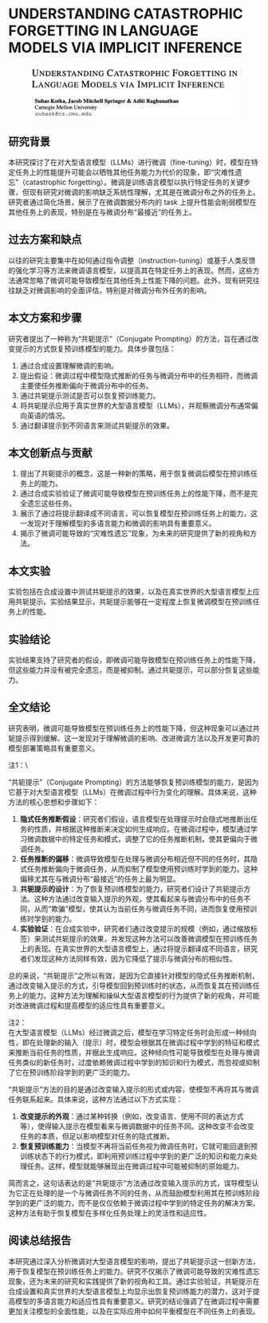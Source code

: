 # UNDERSTANDING CATASTROPHIC FORGETTING IN LANGUAGE MODELS VIA IMPLICIT INFERENCE

<figure><img src="../.gitbook/assets/image (3) (1) (1) (1) (1) (1) (1) (1) (1) (1) (1) (1) (1) (1) (1).png" alt=""><figcaption></figcaption></figure>

## 研究背景

本研究探讨了在对大型语言模型（LLMs）进行微调（fine-tuning）时，模型在特定任务上的性能提升可能会以牺牲其他任务能力为代价的现象，即“灾难性遗忘”（catastrophic forgetting）。微调是训练语言模型以执行特定任务的关键步骤，但现有研究对微调的影响缺乏系统性理解，尤其是在微调分布之外的任务上。研究者通过简化场景，展示了在微调数据分布内的 task 上提升性能会削弱模型在其他任务上的表现，特别是在与微调分布“最接近”的任务上。

## 过去方案和缺点

以往的研究主要集中在如何通过指令调整（instruction-tuning）或基于人类反馈的强化学习等方法来微调语言模型，以提高其在特定任务上的表现。然而，这些方法通常忽略了微调可能导致模型在其他任务上性能下降的问题。此外，现有研究往往缺乏对微调影响的全面评估，特别是对微调分布外任务的影响。

## 本文方案和步骤

研究者提出了一种称为“共轭提示”（Conjugate Prompting）的方法，旨在通过改变提示的方式恢复预训练模型的能力。具体步骤包括：

1. 通过合成设置理解微调的影响。
2. 提出假设：微调过程中模型隐式推断的任务与微调分布中的任务相符，而微调主要使任务推断偏向于微调分布中的任务。
3. 通过共轭提示测试是否可以恢复预训练能力。
4. 将共轭提示应用于真实世界的大型语言模型（LLMs），并观察微调分布通常偏向英语的情况。
5. 通过翻译提示到不同语言来测试共轭提示的效果。

## 本文创新点与贡献

1. 提出了共轭提示的概念，这是一种新的策略，用于恢复微调后模型在预训练任务上的能力。
2. 通过合成实验验证了微调可能导致模型在预训练任务上的性能下降，而不是完全遗忘这些任务。
3. 展示了通过将提示翻译成不同语言，可以恢复模型在预训练任务上的能力，这一发现对于理解模型的多语言能力和微调的影响具有重要意义。
4. 揭示了微调可能导致的“灾难性遗忘”现象，为未来的研究提供了新的视角和方法。

## 本文实验

实验包括在合成设置中测试共轭提示的效果，以及在真实世界的大型语言模型上应用共轭提示。实验结果显示，共轭提示能够在一定程度上恢复微调模型在预训练任务上的性能。

## 实验结论

实验结果支持了研究者的假设，即微调可能导致模型在预训练任务上的性能下降，但这些能力并没有被完全遗忘，而是被抑制。通过共轭提示，可以部分恢复这些能力。

## 全文结论

研究表明，微调可能导致模型在预训练任务上的性能下降，但这种现象可以通过共轭提示得到缓解。这一发现对于理解微调的影响、改进微调方法以及开发更可靠的模型部署策略具有重要意义。



注1：\


“共轭提示”（Conjugate Prompting）的方法能够恢复预训练模型的能力，是因为它基于对大型语言模型（LLMs）在微调过程中行为变化的理解。具体来说，这种方法的核心思想和步骤如下：

1. **隐式任务推断假设**：研究者们假设，语言模型在处理提示时会隐式地推断出任务的性质，并根据这种推断来决定如何生成响应。在微调过程中，模型通过学习微调数据中的特定任务和模式，调整了它的任务推断机制，使其更偏向于微调任务。
2. **任务推断的偏移**：微调导致模型在处理与微调分布相近但不同的任务时，其隐式任务推断偏向于微调任务，从而抑制了模型使用预训练时学到的能力。这种偏移尤其在与微调分布“最接近”的任务上最为明显。
3. **共轭提示的设计**：为了恢复预训练模型的能力，研究者们设计了共轭提示方法。这种方法通过改变输入提示的外观，使其看起来与微调分布中的任务不同，从而“欺骗”模型，使其认为当前任务与微调任务不同，进而恢复使用预训练时学到的能力。
4. **实验验证**：在合成实验中，研究者们通过改变提示的规模（例如，通过缩放标签）来测试共轭提示的效果，并发现这种方法可以改善微调模型在预训练任务上的表现。在真实世界的大型语言模型上，通过将提示翻译成不同语言，研究者们发现这种方法同样有效，因为它降低了提示与微调分布的相似性。

总的来说，“共轭提示”之所以有效，是因为它直接针对模型的隐式任务推断机制，通过改变输入提示的方式，引导模型回到预训练时的状态，从而恢复其在预训练任务上的能力。这种方法为理解和操纵大型语言模型的行为提供了新的视角，并可能对改进微调过程和提高模型的适应性具有重要意义。



注2：\
在大型语言模型（LLMs）经过微调之后，模型在学习特定任务时会形成一种倾向性，即在处理新的输入（提示）时，模型会根据其在微调过程中学到的特征和模式来推断当前任务的性质，并据此生成响应。这种倾向性可能导致模型在处理与微调任务类似的新任务时，过度依赖微调过程中学到的知识和行为模式，而忽视或抑制了它在预训练阶段学到的更广泛的能力。

“共轭提示”方法的目的是通过改变输入提示的形式或内容，使模型不再将其与微调任务联系起来。具体来说，这种方法通过以下方式实现：

1. **改变提示的外观**：通过某种转换（例如，改变语言、使用不同的表达方式等），使得输入提示在模型看来与微调数据中的任务不同。这种改变不会改变任务的本质，但足以影响模型对任务的隐式推断。
2. **恢复预训练能力**：当模型不再将当前任务视为微调任务时，它就可能回退到预训练状态下的行为模式，即利用预训练过程中学到的更广泛的知识和能力来处理任务。这样，模型就能够展现出在微调过程中可能被抑制的原始能力。

简而言之，这句话表达的是“共轭提示”方法通过改变输入提示的方式，误导模型认为它正在处理的是一个与微调任务不同的任务，从而鼓励模型利用其在预训练阶段学到的更广泛的能力，而不是仅仅依赖于微调过程中学到的特定任务的解决方案。这种方法有助于恢复模型在多样化任务处理上的灵活性和适应性。

## 阅读总结报告

本研究通过深入分析微调对大型语言模型的影响，提出了共轭提示这一创新方法，用于恢复模型在预训练任务上的能力。研究不仅揭示了微调可能导致的灾难性遗忘现象，还为未来的研究和实践提供了新的视角和工具。通过实验验证，共轭提示在合成设置和真实世界的大型语言模型上均显示出恢复预训练能力的潜力，这对于提高模型的多语言能力和适应性具有重要意义。研究的结论强调了在微调过程中需要更加关注模型的全面性能，以及在实际应用中如何平衡模型在不同任务上的表现。
